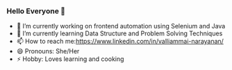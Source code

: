 ### Hello Everyone 👋

<!--
**ValliVignesh/ValliVignesh** is a ✨ _special_ ✨ repository because its `README.md` (this file) appears on your GitHub profile.

Here are some ideas to get you started:
-->
- 🔭 I’m currently working on frontend automation using Selenium and Java
- 🌱 I’m currently learning Data Structure and Problem Solving Techniques
- 📫 How to reach me:https://www.linkedin.com/in/valliammai-narayanan/
- 😄 Pronouns: She/Her
- ⚡ Hobby: Loves learning and cooking 


